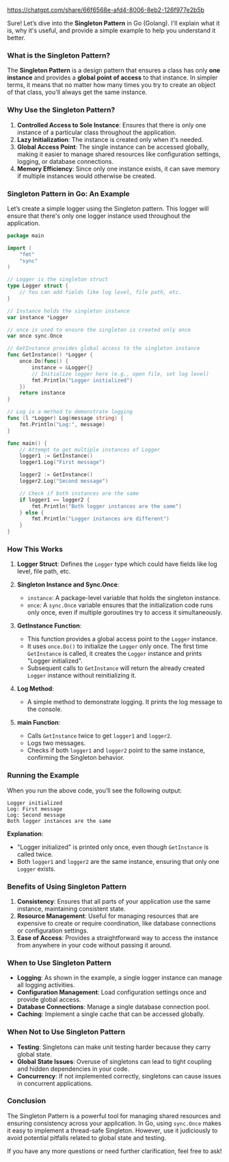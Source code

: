 https://chatgpt.com/share/66f6568e-afd4-8006-8eb2-126f977e2b5b

Sure! Let’s dive into the **Singleton Pattern** in Go (Golang). I'll explain what it is, why it's useful, and provide a simple example to help you understand it better.

### What is the Singleton Pattern?

The **Singleton Pattern** is a design pattern that ensures a class has only **one instance** and provides a **global point of access** to that instance. In simpler terms, it means that no matter how many times you try to create an object of that class, you'll always get the same instance.

### Why Use the Singleton Pattern?

1. **Controlled Access to Sole Instance**: Ensures that there is only one instance of a particular class throughout the application.
2. **Lazy Initialization**: The instance is created only when it's needed.
3. **Global Access Point**: The single instance can be accessed globally, making it easier to manage shared resources like configuration settings, logging, or database connections.
4. **Memory Efficiency**: Since only one instance exists, it can save memory if multiple instances would otherwise be created.

### Singleton Pattern in Go: An Example

Let’s create a simple logger using the Singleton pattern. This logger will ensure that there's only one logger instance used throughout the application.

```go
package main

import (
	"fmt"
	"sync"
)

// Logger is the singleton struct
type Logger struct {
	// You can add fields like log level, file path, etc.
}

// Instance holds the singleton instance
var instance *Logger

// once is used to ensure the singleton is created only once
var once sync.Once

// GetInstance provides global access to the singleton instance
func GetInstance() *Logger {
	once.Do(func() {
		instance = &Logger{}
		// Initialize logger here (e.g., open file, set log level)
		fmt.Println("Logger initialized")
	})
	return instance
}

// Log is a method to demonstrate logging
func (l *Logger) Log(message string) {
	fmt.Println("Log:", message)
}

func main() {
	// Attempt to get multiple instances of Logger
	logger1 := GetInstance()
	logger1.Log("First message")

	logger2 := GetInstance()
	logger2.Log("Second message")

	// Check if both instances are the same
	if logger1 == logger2 {
		fmt.Println("Both logger instances are the same")
	} else {
		fmt.Println("Logger instances are different")
	}
}
```

### How This Works

1. **Logger Struct**: Defines the `Logger` type which could have fields like log level, file path, etc.

2. **Singleton Instance and Sync.Once**:
   - `instance`: A package-level variable that holds the singleton instance.
   - `once`: A `sync.Once` variable ensures that the initialization code runs only once, even if multiple goroutines try to access it simultaneously.

3. **GetInstance Function**:
   - This function provides a global access point to the `Logger` instance.
   - It uses `once.Do()` to initialize the `Logger` only once. The first time `GetInstance` is called, it creates the `Logger` instance and prints "Logger initialized".
   - Subsequent calls to `GetInstance` will return the already created `Logger` instance without reinitializing it.

4. **Log Method**:
   - A simple method to demonstrate logging. It prints the log message to the console.

5. **main Function**:
   - Calls `GetInstance` twice to get `logger1` and `logger2`.
   - Logs two messages.
   - Checks if both `logger1` and `logger2` point to the same instance, confirming the Singleton behavior.

### Running the Example

When you run the above code, you’ll see the following output:

```
Logger initialized
Log: First message
Log: Second message
Both logger instances are the same
```

**Explanation**:
- "Logger initialized" is printed only once, even though `GetInstance` is called twice.
- Both `logger1` and `logger2` are the same instance, ensuring that only one `Logger` exists.

### Benefits of Using Singleton Pattern

1. **Consistency**: Ensures that all parts of your application use the same instance, maintaining consistent state.
2. **Resource Management**: Useful for managing resources that are expensive to create or require coordination, like database connections or configuration settings.
3. **Ease of Access**: Provides a straightforward way to access the instance from anywhere in your code without passing it around.

### When to Use Singleton Pattern

- **Logging**: As shown in the example, a single logger instance can manage all logging activities.
- **Configuration Management**: Load configuration settings once and provide global access.
- **Database Connections**: Manage a single database connection pool.
- **Caching**: Implement a single cache that can be accessed globally.

### When Not to Use Singleton Pattern

- **Testing**: Singletons can make unit testing harder because they carry global state.
- **Global State Issues**: Overuse of singletons can lead to tight coupling and hidden dependencies in your code.
- **Concurrency**: If not implemented correctly, singletons can cause issues in concurrent applications.

### Conclusion

The Singleton Pattern is a powerful tool for managing shared resources and ensuring consistency across your application. In Go, using `sync.Once` makes it easy to implement a thread-safe Singleton. However, use it judiciously to avoid potential pitfalls related to global state and testing.

If you have any more questions or need further clarification, feel free to ask!
